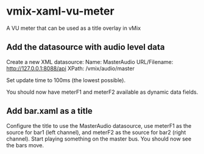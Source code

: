 # vmix-xaml-vu-meter
A VU meter that can be used as a title overlay in vMix

## Add the datasource with audio level data

Create a new XML datasource:
Name: MasterAudio
URL/Filename: http://127.0.0.1:8088/api
XPath: /vmix/audio/master

Set update time to 100ms (the lowest possible).

You should now have meterF1 and meterF2 available as dynamic data fields.

## Add bar.xaml as a title

Configure the title to use the MasterAudio datasource, use meterF1 as the source for bar1 (left channel), and  meterF2 as the source for bar2 (right channel). Start playing something on the master bus. You should now see the bars move.

